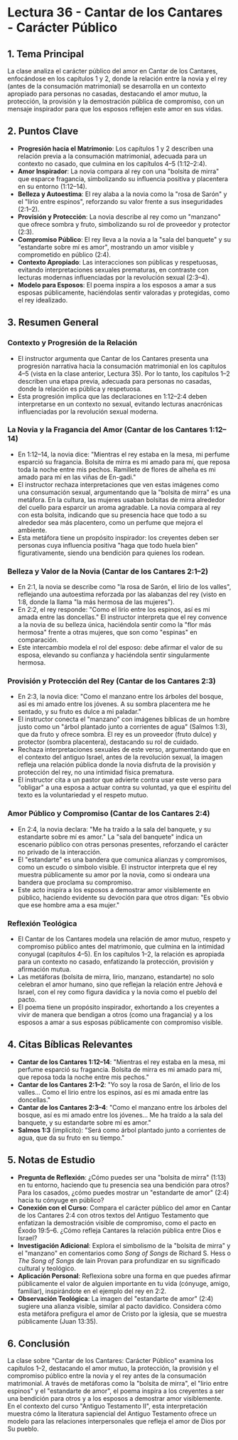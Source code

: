 # Lectura 36 - Cantar de los Cantares - Carácter Público

## 1. Tema Principal
La clase analiza el carácter público del amor en Cantar de los Cantares, enfocándose en los capítulos 1 y 2, donde la relación entre la novia y el rey (antes de la consumación matrimonial) se desarrolla en un contexto apropiado para personas no casadas, destacando el amor mutuo, la protección, la provisión y la demostración pública de compromiso, con un mensaje inspirador para que los esposos reflejen este amor en sus vidas.

## 2. Puntos Clave
- **Progresión hacia el Matrimonio**: Los capítulos 1 y 2 describen una relación previa a la consumación matrimonial, adecuada para un contexto no casado, que culmina en los capítulos 4–5 (1:12–2:4).
- **Amor Inspirador**: La novia compara al rey con una "bolsita de mirra" que esparce fragancia, simbolizando su influencia positiva y placentera en su entorno (1:12–14).
- **Belleza y Autoestima**: El rey alaba a la novia como la "rosa de Sarón" y el "lirio entre espinos", reforzando su valor frente a sus inseguridades (2:1–2).
- **Provisión y Protección**: La novia describe al rey como un "manzano" que ofrece sombra y fruto, simbolizando su rol de proveedor y protector (2:3).
- **Compromiso Público**: El rey lleva a la novia a la "sala del banquete" y su "estandarte sobre mí es amor", mostrando un amor visible y comprometido en público (2:4).
- **Contexto Apropiado**: Las interacciones son públicas y respetuosas, evitando interpretaciones sexuales prematuras, en contraste con lecturas modernas influenciadas por la revolución sexual (2:3–4).
- **Modelo para Esposos**: El poema inspira a los esposos a amar a sus esposas públicamente, haciéndolas sentir valoradas y protegidas, como el rey idealizado.

## 3. Resumen General

### Contexto y Progresión de la Relación
- El instructor argumenta que Cantar de los Cantares presenta una progresión narrativa hacia la consumación matrimonial en los capítulos 4–5 (vista en la clase anterior, Lectura 35). Por lo tanto, los capítulos 1–2 describen una etapa previa, adecuada para personas no casadas, donde la relación es pública y respetuosa.
- Esta progresión implica que las declaraciones en 1:12–2:4 deben interpretarse en un contexto no sexual, evitando lecturas anacrónicas influenciadas por la revolución sexual moderna.

### La Novia y la Fragancia del Amor (Cantar de los Cantares 1:12–14)
- En 1:12–14, la novia dice: "Mientras el rey estaba en la mesa, mi perfume esparció su fragancia. Bolsita de mirra es mi amado para mí, que reposa toda la noche entre mis pechos. Ramillete de flores de alheña es mi amado para mí en las viñas de En-gadi."
- El instructor rechaza interpretaciones que ven estas imágenes como una consumación sexual, argumentando que la "bolsita de mirra" es una metáfora. En la cultura, las mujeres usaban bolsitas de mirra alrededor del cuello para esparcir un aroma agradable. La novia compara al rey con esta bolsita, indicando que su presencia hace que todo a su alrededor sea más placentero, como un perfume que mejora el ambiente.
- Esta metáfora tiene un propósito inspirador: los creyentes deben ser personas cuya influencia positiva "haga que todo huela bien" figurativamente, siendo una bendición para quienes los rodean.

### Belleza y Valor de la Novia (Cantar de los Cantares 2:1–2)
- En 2:1, la novia se describe como "la rosa de Sarón, el lirio de los valles", reflejando una autoestima reforzada por las alabanzas del rey (visto en 1:8, donde la llama "la más hermosa de las mujeres").
- En 2:2, el rey responde: "Como el lirio entre los espinos, así es mi amada entre las doncellas." El instructor interpreta que el rey convence a la novia de su belleza única, haciéndola sentir como la "flor más hermosa" frente a otras mujeres, que son como "espinas" en comparación.
- Este intercambio modela el rol del esposo: debe afirmar el valor de su esposa, elevando su confianza y haciéndola sentir singularmente hermosa.

### Provisión y Protección del Rey (Cantar de los Cantares 2:3)
- En 2:3, la novia dice: "Como el manzano entre los árboles del bosque, así es mi amado entre los jóvenes. A su sombra placentera me he sentado, y su fruto es dulce a mi paladar."
- El instructor conecta el "manzano" con imágenes bíblicas de un hombre justo como un "árbol plantado junto a corrientes de agua" (Salmos 1:3), que da fruto y ofrece sombra. El rey es un proveedor (fruto dulce) y protector (sombra placentera), destacando su rol de cuidado.
- Rechaza interpretaciones sexuales de este verso, argumentando que en el contexto del antiguo Israel, antes de la revolución sexual, la imagen refleja una relación pública donde la novia disfruta de la provisión y protección del rey, no una intimidad física prematura.
- El instructor cita a un pastor que advierte contra usar este verso para "obligar" a una esposa a actuar contra su voluntad, ya que el espíritu del texto es la voluntariedad y el respeto mutuo.

### Amor Público y Compromiso (Cantar de los Cantares 2:4)
- En 2:4, la novia declara: "Me ha traído a la sala del banquete, y su estandarte sobre mí es amor." La "sala del banquete" indica un escenario público con otras personas presentes, reforzando el carácter no privado de la interacción.
- El "estandarte" es una bandera que comunica alianzas y compromisos, como un escudo o símbolo visible. El instructor interpreta que el rey muestra públicamente su amor por la novia, como si ondeara una bandera que proclama su compromiso.
- Este acto inspira a los esposos a demostrar amor visiblemente en público, haciendo evidente su devoción para que otros digan: "Es obvio que ese hombre ama a esa mujer."

### Reflexión Teológica
- El Cantar de los Cantares modela una relación de amor mutuo, respeto y compromiso público antes del matrimonio, que culmina en la intimidad conyugal (capítulos 4–5). En los capítulos 1–2, la relación es apropiada para un contexto no casado, enfatizando la protección, provisión y afirmación mutua.
- Las metáforas (bolsita de mirra, lirio, manzano, estandarte) no solo celebran el amor humano, sino que reflejan la relación entre Jehová e Israel, con el rey como figura davídica y la novia como el pueblo del pacto.
- El poema tiene un propósito inspirador, exhortando a los creyentes a vivir de manera que bendigan a otros (como una fragancia) y a los esposos a amar a sus esposas públicamente con compromiso visible.

## 4. Citas Bíblicas Relevantes
- **Cantar de los Cantares 1:12–14**: "Mientras el rey estaba en la mesa, mi perfume esparció su fragancia. Bolsita de mirra es mi amado para mí, que reposa toda la noche entre mis pechos."
- **Cantar de los Cantares 2:1–2**: "Yo soy la rosa de Sarón, el lirio de los valles… Como el lirio entre los espinos, así es mi amada entre las doncellas."
- **Cantar de los Cantares 2:3–4**: "Como el manzano entre los árboles del bosque, así es mi amado entre los jóvenes… Me ha traído a la sala del banquete, y su estandarte sobre mí es amor."
- **Salmos 1:3** (implícito): "Será como árbol plantado junto a corrientes de agua, que da su fruto en su tiempo."

## 5. Notas de Estudio
- **Pregunta de Reflexión**: ¿Cómo puedes ser una "bolsita de mirra" (1:13) en tu entorno, haciendo que tu presencia sea una bendición para otros? Para los casados, ¿cómo puedes mostrar un "estandarte de amor" (2:4) hacia tu cónyuge en público?
- **Conexión con el Curso**: Compara el carácter público del amor en Cantar de los Cantares 2:4 con otros textos del Antiguo Testamento que enfatizan la demostración visible de compromiso, como el pacto en Éxodo 19:5–6. ¿Cómo refleja Cantares la relación pública entre Dios e Israel?
- **Investigación Adicional**: Explora el simbolismo de la "bolsita de mirra" y el "manzano" en comentarios como *Song of Songs* de Richard S. Hess o *The Song of Songs* de Iain Provan para profundizar en su significado cultural y teológico.
- **Aplicación Personal**: Reflexiona sobre una forma en que puedes afirmar públicamente el valor de alguien importante en tu vida (cónyuge, amigo, familiar), inspirándote en el ejemplo del rey en 2:2.
- **Observación Teológica**: La imagen del "estandarte de amor" (2:4) sugiere una alianza visible, similar al pacto davídico. Considera cómo esta metáfora prefigura el amor de Cristo por la iglesia, que se muestra públicamente (Juan 13:35).

## 6. Conclusión
La clase sobre "Cantar de los Cantares: Carácter Público" examina los capítulos 1–2, destacando el amor mutuo, la protección, la provisión y el compromiso público entre la novia y el rey antes de la consumación matrimonial. A través de metáforas como la "bolsita de mirra", el "lirio entre espinos" y el "estandarte de amor", el poema inspira a los creyentes a ser una bendición para otros y a los esposos a demostrar amor visiblemente. En el contexto del curso "Antiguo Testamento II", esta interpretación muestra cómo la literatura sapiencial del Antiguo Testamento ofrece un modelo para las relaciones interpersonales que refleja el amor de Dios por Su pueblo.